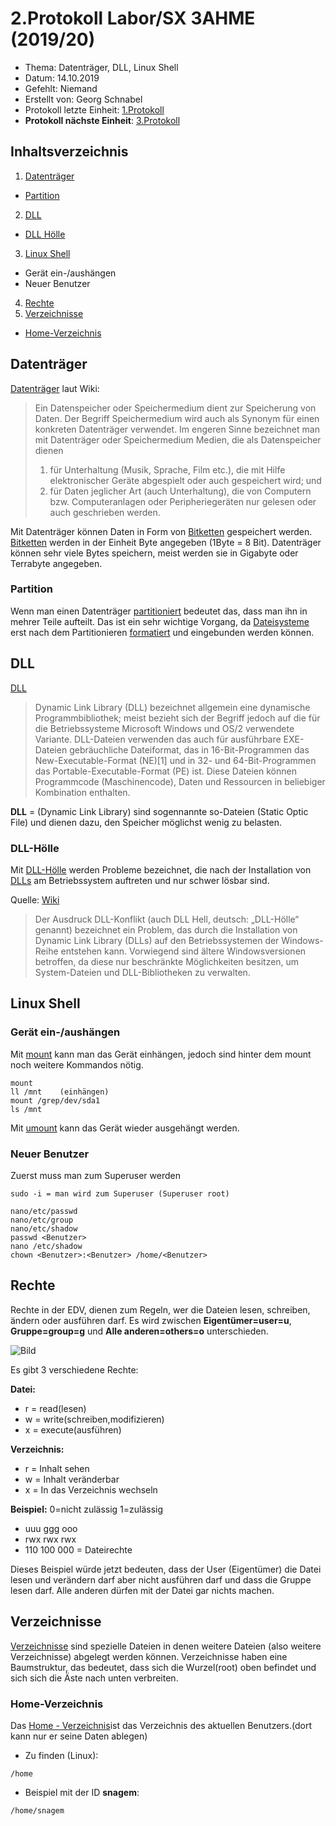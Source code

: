 # 2.Protokoll Labor/SX 3AHME (2019/20)

* Thema: Datenträger, DLL, Linux Shell
* Datum: 14.10.2019
* Gefehlt: Niemand
* Erstellt von: Georg Schnabel
* Protokoll letzte Einheit: [1.Protokoll](https://github.com/HTLMechatronics/m17-3ahme-la1-sx/blob/snagem17/protokoll_2019-09-30_snagem17.md)
* **Protokoll nächste Einheit**: [3.Protokoll](https://github.com/HTLMechatronics/m17-3ahme-la1-sx/blob/snagem17/protokolle/protokoll_2020-01-20_snagem17.md)

## Inhaltsverzeichnis
1. [Datenträger](https://de.wikipedia.org/wiki/Datenspeicher)
* [Partition](https://de.wikipedia.org/wiki/Partition_(Datenträger))
2. [DLL](https://de.wikipedia.org/wiki/Dynamic_Link_Library)
* [DLL Hölle](https://de.wikipedia.org/wiki/DLL-Konflikt)
3. [Linux Shell](https://de.wikipedia.org/wiki/Bash_(Shell))
* Gerät ein-/aushängen
* Neuer Benutzer
4. [Rechte](https://wiki.ubuntuusers.de/Homeverzeichnis/#Rechte)
5. [Verzeichnisse](https://de.wikipedia.org/wiki/Verzeichnisstruktur)
* [Home-Verzeichnis](https://wiki.ubuntuusers.de/Homeverzeichnis/)


## Datenträger
[Datenträger](https://de.wikipedia.org/wiki/Datenspeicher) laut Wiki:

>Ein Datenspeicher oder Speichermedium dient zur Speicherung von Daten. Der Begriff Speichermedium wird auch als Synonym für einen konkreten Datenträger verwendet. 
>Im engeren Sinne bezeichnet man mit Datenträger oder Speichermedium Medien, die als Datenspeicher dienen 
>1. für Unterhaltung (Musik, Sprache, Film etc.), die mit Hilfe elektronischer Geräte abgespielt oder auch gespeichert wird; und
>2. für Daten jeglicher Art (auch Unterhaltung), die von Computern bzw. Computeranlagen oder Peripheriegeräten nur gelesen oder auch       geschrieben werden.

Mit Datenträger können Daten in Form von [Bitketten](https://de.wikipedia.org/wiki/Bitkette) gespeichert werden. 
[Bitketten](https://de.wikipedia.org/wiki/Bitkette) werden in der Einheit Byte angegeben (1Byte = 8 Bit). Datenträger können sehr viele Bytes speichern, meist werden sie in Gigabyte oder Terrabyte angegeben.

### Partition
Wenn man einen Datenträger [partitioniert](https://de.wikipedia.org/wiki/Partition_(Datenträger)) bedeutet das, dass man ihn in mehrer Teile aufteilt. Das ist ein sehr wichtige Vorgang, da [Dateisysteme](https://de.wikipedia.org/wiki/Dateisystem) erst nach dem Partitionieren [formatiert](https://de.wikipedia.org/wiki/Formatierung) und eingebunden werden können.

## DLL
[DLL](https://de.wikipedia.org/wiki/Dynamic_Link_Library)
>Dynamic Link Library (DLL) bezeichnet allgemein eine dynamische Programmbibliothek; meist bezieht sich der Begriff jedoch auf die für die Betriebssysteme Microsoft Windows und OS/2 verwendete Variante. 
DLL-Dateien verwenden das auch für ausführbare EXE-Dateien gebräuchliche Dateiformat, das in 16-Bit-Programmen das New-Executable-Format (NE)[1] und in 32- und 64-Bit-Programmen das Portable-Executable-Format (PE) ist. Diese Dateien können Programmcode (Maschinencode), Daten und Ressourcen in beliebiger Kombination enthalten.

**DLL** = (Dynamic Link Library) sind sogennannte so-Dateien (Static Optic File) und dienen dazu, den Speicher möglichst wenig zu belasten.

### DLL-Hölle
Mit [DLL-Hölle](https://de.wikipedia.org/wiki/DLL-Konflikt) werden Probleme bezeichnet, die nach der Installation von [DLLs](https://de.wikipedia.org/wiki/Dynamic_Link_Library) am Betriebssystem auftreten und nur schwer lösbar sind.

Quelle: [Wiki](https://de.wikipedia.org/wiki/DLL-Konflikt)
>Der Ausdruck DLL-Konflikt (auch DLL Hell, deutsch: „DLL-Hölle“ genannt) bezeichnet ein Problem, das durch die Installation von Dynamic Link Library (DLLs) auf den Betriebssystemen der Windows-Reihe entstehen kann. Vorwiegend sind ältere Windowsversionen betroffen, da diese nur beschränkte Möglichkeiten besitzen, um System-Dateien und DLL-Bibliotheken zu verwalten.

## Linux Shell

### Gerät ein-/aushängen
Mit [mount](https://wiki.ubuntuusers.de/mount/#Dateisysteme-einbinden) kann man das Gerät einhängen, jedoch sind hinter dem mount noch weitere Kommandos nötig.

```
mount
ll /mnt    (einhängen)
mount /grep/dev/sda1
ls /mnt
```

Mit [umount](https://wiki.ubuntuusers.de/mount/#Dateisysteme-aushaengen) kann das Gerät wieder ausgehängt werden.

### Neuer Benutzer
Zuerst muss man zum Superuser werden
```
sudo -i = man wird zum Superuser (Superuser root)
```
```
nano/etc/passwd
nano/etc/group
nano/etc/shadow
passwd <Benutzer>
nano /etc/shadow
chown <Benutzer>:<Benutzer> /home/<Benutzer>
```
##  Rechte

Rechte in der EDV, dienen zum Regeln, wer die Dateien lesen, schreiben, ändern oder ausführen darf. Es wird zwischen **Eigentümer=user=u**, **Gruppe=group=g** und **Alle anderen=others=o** unterschieden.

![Bild](https://upload.wikimedia.org/wikipedia/de/1/19/Zugriffsrecht.png)

Es gibt 3 verschiedene Rechte: 

**Datei:**                                        
* r = read(lesen)                                
* w = write(schreiben,modifizieren)               
* x = execute(ausführen)                          

**Verzeichnis:**
* r = Inhalt sehen
* w = Inhalt veränderbar
* x = In das Verzeichnis wechseln

**Beispiel:**
0=nicht zulässig
1=zulässig

* uuu ggg ooo
* rwx rwx rwx
* 110 100 000 = Dateirechte

Dieses Beispiel würde jetzt bedeuten, dass der User (Eigentümer) die Datei lesen und verändern darf aber nicht ausführen darf und dass die Gruppe lesen darf. Alle anderen dürfen mit der Datei gar nichts machen.

## Verzeichnisse

[Verzeichnisse](https://de.wikipedia.org/wiki/Verzeichnisstruktur) sind spezielle Dateien in denen weitere Dateien (also weitere Verzeichnisse) abgelegt werden können. Verzeichnisse haben eine Baumstruktur, das bedeutet, dass sich die Wurzel(root) oben befindet und sich sich die Äste nach unten verbreiten.

### Home-Verzeichnis
Das [Home - Verzeichnis](https://wiki.ubuntuusers.de/Homeverzeichnis/)ist das Verzeichnis des aktuellen Benutzers.(dort kann nur er seine Daten ablegen)

* Zu finden (Linux):
```
/home
```
* Beispiel mit der ID **snagem**:
```
/home/snagem
```

